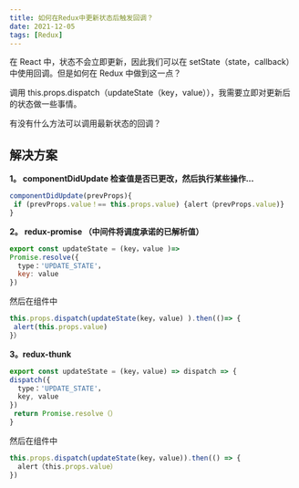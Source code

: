 ```yaml
---
title: 如何在Redux中更新状态后触发回调？
date: 2021-12-05
tags: [Redux]
---
```


在 React 中，状态不会立即更新，因此我们可以在 setState（state，callback）中使用回调。但是如何在 Redux 中做到这一点？

调用 this.props.dispatch（updateState（key，value）），我需要立即对更新后的状态做一些事情。

有没有什么方法可以调用最新状态的回调？

<!-- more -->

## 解决方案

**1。 componentDidUpdate 检查值是否已更改，然后执行某些操作...**

```js
componentDidUpdate(prevProps){
 if (prevProps.value！== this.props.value) {alert（prevProps.value)}
}
```

**2。 redux-promise （中间件将调度承诺的已解析值）**

```js
export const updateState = (key，value )=>
Promise.resolve({
  type：'UPDATE_STATE'，
  key: value
})

```

然后在组件中

```js
this.props.dispatch(updateState(key，value) ).then(()=> {
 alert(this.props.value)
}）

```

**3。redux-thunk**

```js
export const updateState = (key，value) => dispatch => {
dispatch({
  type：'UPDATE_STATE'，
  key, value
})
 return Promise.resolve（）
}

```

然后在组件中

```js
this.props.dispatch(updateState(key，value)).then(() => {
  alert（this.props.value）
})

```
